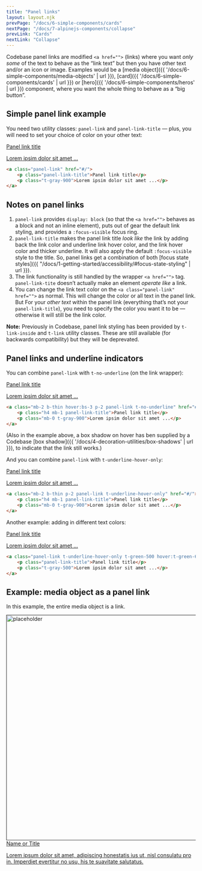 ```yaml
---
title: "Panel links"
layout: layout.njk
prevPage: "/docs/6-simple-components/cards"
nextPage: "/docs/7-alpinejs-components/collapse"
prevLink: "Cards"
nextLink: "Collapse"
---
```


Codebase panel links are modified `<a href="">` (links) where you want _only some_ of the text to behave as the “link text” but then you have other text and/or an icon or image. Examples would be a [media object]({{ '/docs/6-simple-components/media-objects' | url }}), [card]({{ '/docs/6-simple-components/cards' | url }}) or [hero]({{ '/docs/6-simple-components/heros' | url }}) component, where you want the whole thing to behave as a “big button”.

## Simple panel link example

You need two utility classes: `panel-link` and `panel-link-title` &mdash; plus, you will need to set your choice of color on your other text:

<a class="mb-2 b-thin p-2 panel-link" href="#/">
    <p class="h4 panel-link-title">Panel link title</p>
    <p class="mb-0 t-gray-900">Lorem ipsim dolor sit amet ...</p>
</a>

```html
<a class="panel-link" href="#/">
    <p class="panel-link-title">Panel link title</p>
    <p class="t-gray-900">Lorem ipsim dolor sit amet ...</p>
</a>
```

## Notes on panel links

1. `panel-link` provides `display: block` (so that the `<a href="">` behaves as a block and not an inline element), puts out of gear the default link styling, and provides a `:focus-visible` focus ring.
2. `panel-link-title` makes the panel link title _look like_ the link by adding back the link color and underline link hover color, and the link hover color and thicker underline. It will also apply the default `:focus-visible` style to the title. So, panel links get a combination of both [focus state styles]({{ "/docs/1-getting-started/accessibility/#focus-state-styling" | url }}).
3. The link functionality is still handled by the wrapper `<a href="">` tag. `panel-link-tite` doesn’t actually make an element _operate like_ a link.
4. You can change the link text color on the `<a class="panel-link" href="">` as normal. This will change the color or all text in the panel link. But For your _other text_ within the panel link (everything that’s not your `panel-link-title`), you need to specify the color you want it to be &mdash; otherwise it will still be the link color.

<p class="bl-heavy b-blue-200 p-2 bg-blue-100"><strong>Note:</strong> Previously in Codebase, panel link styling has been provided by <code>t-link-inside</code> and <code>t-link</code> utility classes. These are still available (for backwards compatibility) but they will be deprevated.</p>

## Panel links and underline indicators

You can combine `panel-link` with `t-no-underline` (on the link wrapper):

<a class="mb-2 b-thin hover:bs-3 p-2 panel-link t-no-underline" href="#/">
    <p class="h4 mb-1 panel-link-title">Panel link title</p>
    <p class="mb-0 t-gray-900">Lorem ipsim dolor sit amet ...</p>
</a>

```html
<a class="mb-2 b-thin hover:bs-3 p-2 panel-link t-no-underline" href="#/">
    <p class="h4 mb-1 panel-link-title">Panel link title</p>
    <p class="mb-0 t-gray-900">Lorem ipsim dolor sit amet ...</p>
</a>
```

(Also in the example above, a box shadow on hover has ben supplied by a Codebase [box shadow]({{ '/docs/4-decoration-utilities/box-shadows' | url }}), to indicate that the link still works.)

And you can combine `panel-link` with `t-underline-hover-only`:

<a class="mb-2 b-thin p-2 panel-link t-underline-hover-only" href="#/">
    <p class="h4 mb-1 panel-link-title">Panel link title</p>
    <p class="mb-0 t-gray-900">Lorem ipsim dolor sit amet ...</p>
</a>

```html
<a class="mb-2 b-thin p-2 panel-link t-underline-hover-only" href="#/">
    <p class="h4 mb-1 panel-link-title">Panel link title</p>
    <p class="mb-0 t-gray-900">Lorem ipsim dolor sit amet ...</p>
</a>
```

Another example: adding in different text colors:

<a class="mb-2 b-thin p-2 panel-link t-underline-hover-only t-green-500 hover:t-green-600" href="#/">
    <p class="h4 mb-1 t-bold panel-link-title">Panel link title</p>
    <p class="mb-0 t-gray-500">Lorem ipsim dolor sit amet ...</p>
</a>

```html
<a class="panel-link t-underline-hover-only t-green-500 hover:t-green-600" href="#/">
    <p class="panel-link-title">Panel link title</p>
    <p class="t-gray-500">Lorem ipsim dolor sit amet ...</p>
</a>
```

## Example: media object as a panel link

In this example, the entire media object is a link.

<div class="my-6">
  <a class="panel-link b-thin rounded p-2 flex gap-2 t-underline-hover-only t-gray-900 hover:t-black" href="">
    <span class="square rounded overflow-clip" href="#/">
      <img class="img-cover" src="/codebase-5/img/pexels-pixabay-416179.jpg" width="600" height="600" loading="lazy" alt="placeholder">
    </span>
    <div class="mr-2">
      <div class="h4 mb-0 t-bold panel-link-title">Name or Title</div>
      <p class="mb-0 t-gray-700">Lorem ipsum dolor sit amet, adipiscing honestatis ius ut, nisl consulatu pro in. Imperdiet evertitur no usu, his te suavitate salutatus. </p>
    </div>
  </a>
</div>
